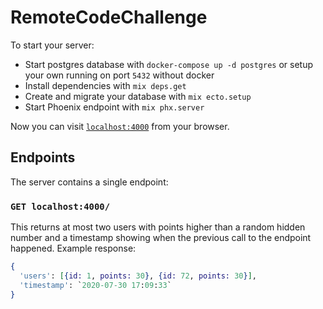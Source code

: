 # RemoteCodeChallenge

To start your server:

  * Start postgres database with `docker-compose up -d postgres` or setup your own running on port `5432` without docker
  * Install dependencies with `mix deps.get`
  * Create and migrate your database with `mix ecto.setup`
  * Start Phoenix endpoint with `mix phx.server`

Now you can visit [`localhost:4000`](http://localhost:4000) from your browser.

## Endpoints
The server contains a single endpoint:

### `GET localhost:4000/`
This returns at most two users with points higher than a random hidden number and a timestamp showing when the previous call to the endpoint happened.
Example response:
```elixir
{
  'users': [{id: 1, points: 30}, {id: 72, points: 30}],
  'timestamp': `2020-07-30 17:09:33`
}
```